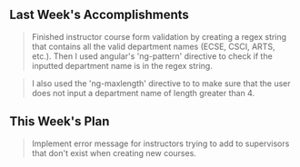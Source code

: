 ## Last Week's Accomplishments

> Finished instructor course form validation by creating a regex string 
that contains all the valid department names (ECSE, CSCI, ARTS, etc.). Then 
I used angular's 'ng-pattern' directive to check if the inputted department
name is in the regex string. 

> I also used the 'ng-maxlength' directive to to make sure that the user does 
not input a department name of length greater than 4.  

## This Week's Plan

> Implement error message for instructors trying to add to supervisors that
don't exist when creating new courses.